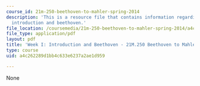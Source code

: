 ```yaml
---
course_id: 21m-250-beethoven-to-mahler-spring-2014
description: 'This is a resource file that contains information regarding week I:
  introduction and beethoven.'
file_location: /coursemedia/21m-250-beethoven-to-mahler-spring-2014/a4c262289d1bb4c633e6237a2ae1d959_MIT21M_250S14_Week_I.pdf
file_type: application/pdf
layout: pdf
title: 'Week I: Introduction and Beethoven - 21M.250 Beethoven to Mahler Spring 2014'
type: course
uid: a4c262289d1bb4c633e6237a2ae1d959

---
```

None